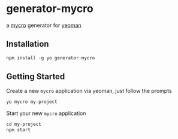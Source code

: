 # generator-mycro
a [mycro](https://github.com/cludden/mycro) generator for [yeoman](http://yeoman.io/)

## Installation
```javascript
npm install -g yo generator-mycro
```

## Getting Started
Create a new `mycro` application via yeoman, just follow the prompts
```javascript
yo mycro my-project
```

Start your new `mycro` application
```javascript
cd my-project
npm start
```
